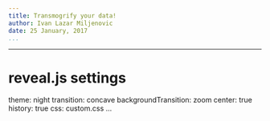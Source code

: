 ```yaml
---
title: Transmogrify your data!
author: Ivan Lazar Miljenovic
date: 25 January, 2017
...
```


---
# reveal.js settings
theme: night
transition: concave
backgroundTransition: zoom
center: true
history: true
css: custom.css
...
